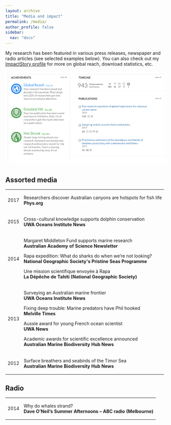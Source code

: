 ```yaml
---
layout: archive
title: "Media and impact"
permalink: /media/
author_profile: false
sidebar:
  nav: "docs"
---
```


My research has been featured in various press releases, newspaper and radio articles (see selected examples below).
You can also check out my <a href="https://profiles.impactstory.org/u/0000-0002-2144-2049">ImpactStory profile</a> for more on global reach, download statistics, etc.

<a href="https://profiles.impactstory.org/u/0000-0002-2144-2049"><img src='/images/PhilBouchet-ImpactStory-May2018.jpg' vspace="5"></a>


<h2 class="mediasection"> Assorted media</h2>



<table style="width:100%">

<tr>
  <td class="left">2017</td>
  <td class="right"><p>Researchers discover Australian canyons are hotspots for fish life<br>
  <strong>Phys.org</strong></p></td>
</tr>

  <tr>
    <td class="left">2015</td>
    <td class="right"><p>Cross-cultural knowledge supports dolphin conservation<br>
    <strong>UWA Oceans Institute News</strong></p></td>
  </tr>

  <tr>
    <td class="left">2014</td>
    <td class="right"><p>Margaret Middleton Fund supports marine research<br>
    <strong>Australian Academy of Science Newsletter</strong></p>
    <p>Rapa expedition: What do sharks do when we’re not looking?<br>
    <strong>National Geographic Society's Pristine Seas Programme</strong></p>
    <p>Une mission scientifique envoyée à Rapa<br>
    <strong>La Dépêche de Tahiti (National Geographic Society)</strong></p></td>
  </tr>

  <tr>
    <td class="left">2013</td>
    <td class="right"><p>Surveying an Australian marine frontier<br>
    <strong>UWA Oceans Institute News</strong></p>
    <p>Fixing deep trouble: Marine predators have Phil hooked<br>
    <strong>Melville Times</strong></p>
    <p>Aussie award for young French ocean scientist<br>
    <strong>UWA News</strong></p>
    <p>Academic awards for scientific excellence announced<br>
    <strong>Australian Marine Biodiversity Hub News</strong></p></td>
  </tr>

  <tr>
    <td class="left">2012</td>
    <td class="right"><p>Surface breathers and seabirds of the Timor Sea<br>
    <strong>Australian Marine Biodiversity Hub News</strong></p></td>
  </tr>



</table>


<h2 class="mediasection"> Radio</h2>

<table style="width:100%">
  <tr>
    <td class="left">2014</td>
    <td class="right"><p>Why do whales strand?<br>
    <strong>Dave O’Neil’s Summer Afternoons – ABC radio (Melbourne)</strong></p></td>
  </tr>

</table>
